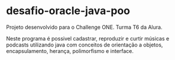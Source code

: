 # desafio-oracle-java-poo
Projeto desenvolvido para o Challenge ONE. Turma T6 da Alura. 

Neste programa é possivel cadastrar, reproduzir e curtir músicas e podcasts utilizando java com conceitos de orientação a objetos, encapsulamento, herança, polimorfismo e interface.
